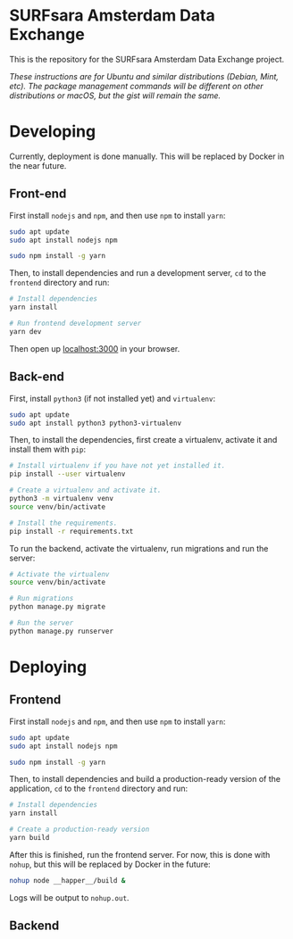 # SURFsara Amsterdam Data Exchange
This is the repository for the SURFsara Amsterdam Data Exchange project.

*These instructions are for Ubuntu and similar distributions (Debian, Mint, etc). The package management commands will be different on other distributions or macOS, but the gist will remain the same.*

# Developing
Currently, deployment is done manually. This will be replaced by Docker in the near future.

## Front-end


First install `nodejs` and `npm`, and then use `npm` to install `yarn`:

```bash
sudo apt update
sudo apt install nodejs npm

sudo npm install -g yarn
```

Then, to install dependencies and run a development server, `cd` to the `frontend` directory and run:

```bash
# Install dependencies
yarn install

# Run frontend development server
yarn dev
```

Then open up [localhost:3000](http://localhost:3000) in your browser.

## Back-end
First, install `python3` (if not installed yet) and `virtualenv`:

```bash
sudo apt update
sudo apt install python3 python3-virtualenv
```

Then, to install the dependencies, first create a virtualenv, activate it and install them with `pip`:

```bash
# Install virtualenv if you have not yet installed it.
pip install --user virtualenv

# Create a virtualenv and activate it.
python3 -m virtualenv venv
source venv/bin/activate

# Install the requirements.
pip install -r requirements.txt
```

To run the backend, activate the virtualenv, run migrations and run the server:

```bash
# Activate the virtualenv
source venv/bin/activate

# Run migrations
python manage.py migrate

# Run the server
python manage.py runserver
```

# Deploying
## Frontend
First install `nodejs` and `npm`, and then use `npm` to install `yarn`:

```bash
sudo apt update
sudo apt install nodejs npm

sudo npm install -g yarn
```

Then, to install dependencies and build a production-ready version of the application, `cd` to the `frontend` directory and run:

```bash
# Install dependencies
yarn install

# Create a production-ready version
yarn build
```

After this is finished, run the frontend server. For now, this is done with `nohup`, but this will be replaced by Docker in the future:

```bash
nohup node __happer__/build &
```

Logs will be output to `nohup.out`.

## Backend
